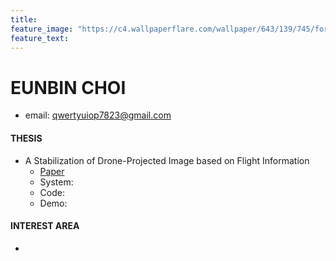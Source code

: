 ```yaml
---
title: 
feature_image: "https://c4.wallpaperflare.com/wallpaper/643/139/745/forest-butterfly-wallpaper-preview.jpg"
feature_text: 
---
```



# EUNBIN CHOI 
- email: qwertyuiop7823@gmail.com



#### THESIS
- A Stabilization of Drone-Projected Image based on Flight Information
  - <a href="https://drive.google.com/file/d/1qXox6GpSvR-LvTYYBrsfzgkuTNLBtAkJ/view?pli=1">Paper</a>
  - System:
  - Code:
  - Demo:


#### INTEREST AREA
- 
